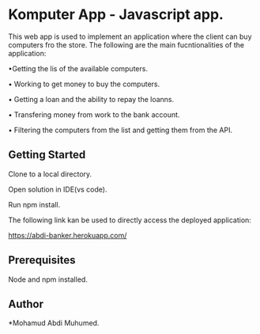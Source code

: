 # Komputer App - Javascript app.
This web app is used to implement an application where the client can buy  computers fro the store.
The following are the main fucntionalities of the application:


•Getting the lis of the available computers.

• Working to get money to buy the computers.

• Getting a loan and the ability to repay the loanns.

• Transfering money from work to the bank account.

• Filtering the computers from the list and getting them from the API.

## Getting Started

Clone to a local directory.

Open solution in IDE(vs code).

Run npm install.

The following link kan be used to directly access the deployed application:

  https://abdi-banker.herokuapp.com/


 ## Prerequisites

Node and npm installed.

## Author

*Mohamud Abdi Muhumed.
